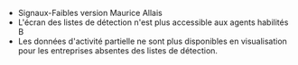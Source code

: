 - Signaux-Faibles version Maurice Allais
- L'écran des listes de détection n'est plus accessible aux agents habilités B
- Les données d'activité partielle ne sont plus disponibles en visualisation pour les entreprises absentes des listes de détection.